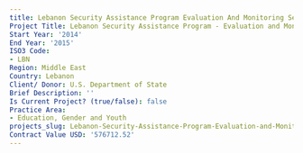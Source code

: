 ```yaml
---
title: Lebanon Security Assistance Program Evaluation And Monitoring Services
Project Title: Lebanon Security Assistance Program - Evaluation and Monitoring Services
Start Year: '2014'
End Year: '2015'
ISO3 Code:
- LBN
Region: Middle East
Country: Lebanon
Client/ Donor: U.S. Department of State
Brief Description: ''
Is Current Project? (true/false): false
Practice Area:
- Education, Gender and Youth
projects_slug: Lebanon-Security-Assistance-Program-Evaluation-and-Monitoring-Services
Contract Value USD: '576712.52'
---
```


